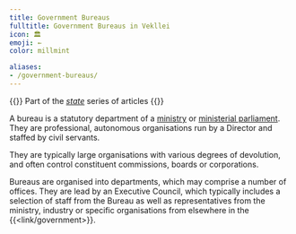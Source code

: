 ```yaml
---
title: Government Bureaus
fulltitle: Government Bureaus in Vekllei
icon: 🏛️
emoji: ←
color: millmint

aliases:
- /government-bureaus/
---
```

{{<note series>}}
 Part of the *[state](/state/)* series of articles
{{</note>}}

A bureau is a statutory department of a [ministry](/ministries/) or [ministerial parliament](/parliaments/). They are professional, autonomous organisations run by a Director and staffed by civil servants.

They are typically large organisations with various degrees of devolution, and often control constituent commissions, boards or corporations.

Bureaus are organised into departments, which may comprise a number of offices. They are lead by an Executive Council, which typically includes a selection of staff from the Bureau as well as representatives from the ministry, industry or specific organisations from elsewhere in the {{<link/government>}}.